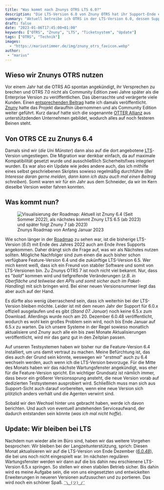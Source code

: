 ```yaml
---
title: "Was kommt nach Znunys OTRS LTS 6.0?"
description: "Die LTS-Version 6.0 von Znuny OTRS hat ihr Support-Ende erreicht. Doch auf welche Version sollte ich in Zukunft setzen?."
summary: "Aktuell betreibe ich OTRS in der LTS-Version 6.0, dessen Support mit Ende des Jahres 2022 ausgelaufen ist. Nun ist also die Frage, ob wir zur neuen LTS-Version 6.5 oder doch zur schon länger verfügbaren Feature-Version 6.4 wechseln werden. Entgegen meiner persönlichen Präferenz für LTS-Versionen kann es aber sein, dass diesmal stattdessen auf die Feature-Version gesetzt wird."
draft: false
date: "2023-01-06T17:45:00+01:00"
keywords: ["OTRS", "Znuny", "LTS", "Ticketsystem", "Update"]
tags: ["OTRS", "Technik"]
images:
  - "https://mariustimmer.de/img/znuny_otrs_favicon.webp"
author:
 - "marius"
---
```


Wieso wir Znunys OTRS nutzen
----------------------------
Vor einem Jahr hat die OTRS AG spontan angekündigt, ihr Versprechen zu brechen
und OTRS 7.0 nicht als Community Edition zwei Jahre später als die Enterprise
Version zu veröffentlichen. Das überraschte und verärgerte viele Kunden. Einen
[entsprechenden Beitrag](/post/otrs_ce) hatte ich damals veröffentlicht.
[Znuny](https://www.znuny.org) hatte das Projekt daraufhin übernommen und
als Community Edition weiter geführt. Kurz darauf hatte sich die sogenannte
[OTTER Allianz](https://www.otter-alliance.de) aus unterstützdenden Unternehmen
gebildet, wodurch alles auf noch festeren Beinen steht.

Von OTRS CE zu Znunys 6.4
-------------------------
Damals sind wir (_die Uni Münster_) dann also auf die dort angebotene 
<abbr title="Longterm support">LTS</abbr>-Version umgestiegen. Die Migration
war denkbar einfach, da auf maximale Kompatibilität gesetzt wurde und
ausschließlich Sicherheitsfixes integriert wurden. Es war also ein Update
wie jedes andere auch, das ich mithilfe eines selbst geschriebenen
Skriptes sowieso regelmäßig durchführe (_Bei Interesse daran gerne
melden, dann kann ich dazu auch mal einen Beitrag schreiben_). Somit
waren wir für ein Jahr aus dem Schneider, da wir im Kern dieselbe Version
weiter fahren konnten.

Was kommt nun?
--------------
<figure role="group" class="right col2">
    <img
        srcset="/img/znuny_roadmap_2023q1_small.webp 480w,
                /img/znuny_roadmap_2023q1.webp,
                /img/znuny_roadmap_2023q1.png"
        img="/img/znuny_roadmap_2023q1.png"
        alt="Visualisierung der Roadmap: Aktuell ist Znuny 6.4 (Seit Sommer 2022), als nächstes kommt Znuny LTS 6.5 (ab 2023) und später folgt Znuny 7 (ab 2023)"
        title="" />
    <figcaption>Znunys Roadmap von Anfang Januar 2023</figcaption>
</figure>

Wie schon länger in der [Roadmap](https://www.znuny.org/de/roadmap) zu sehen
war, ist die bisherige LTS-Version (_6.0_) mit Ende des Jahres 2022 auch am
Ende ihres Supports angekommen. Daher drängt sich die Frage auf, was wir als
Nächstes nutzen sollten. Mögliche Nachfolger sind zum einen die auch bisher
schon verfügbare Feature-Version 6.4 und die zukünftige LTS-Version 6.5. Wer
mich kennt weiß, dass ich ein Freund von stabiler Software und somit von
LTS-Versionen bin. Zu Znunys OTRS 7 ist noch nicht viel bekannt. Nur, dass
es "_bald_" kommen wird und tiefgreifende Veränderungen (_z.B. in Oberfläche
und teilweise den APIs und somit sicher auch im Paket-Handling_) mit sich
bringen wird. Bei einer neuen Versionsnummer liegt das aber auch auf der Hand.

Es dürfte also wenig überraschend sein, dass ich weiterhin bei der LTS-Version
bleiben möchte. Leider ist mit dem neuen Jahr der Support für 6.0.x offiziell
ausgelaufen und es gibt (_Stand 07. Januar_) noch keine 6.5.x zum Download.
Allerdings wurde noch am 20. Dezember 6.0.48 veröffentlicht, wodurch es wohl
kein großes Problem sein wird, noch bis Ende Januar auf 6.5.x zu warten. Da
ich unsere Systeme in der Regel sowieso monatlich aktualisiere und Znuny
auch alle ein bis zwei Monate Aktualisierungen veröffentlicht, wird mir das
ganz gut in den Zeitplan passen.

Auf unseren Testsystemen haben wir bisher nur die Feature-Version 6.4
installiert, um uns damit vertraut zu machen. Meine Befürchtung ist, das
dies auch der Grund sein könnte, weswegen wir "_erstmal_" auch zu 6.4
wechseln werden, auch wenn ich die LTS-Version bevorzuge. Für die Mitte
des Monats haben wir das nächste Wartungsfenster angekündigt, was eher
für die Feature-Version spricht. Ein wichtiger Grundsatz ist nämlich immer,
dass bevor ein größerer Versionssprung ansteht, die neue Version vorab auf
dedizierten Testsystemen ausprobiert wird. Schließlich muss man sich aus
Support-Sicht auch darauf vorbereiten, wenn eine neue Version sich plötzlich
anders verhält und die Agenten verwirrt sind.

Sobald wir den Wechsel hinter uns gebracht haben, werde ich davon berichten.
Und auch von eventuell anstehenden Serviceaufwand, der dadurch entstanden sein
könnte (_was ich mal nicht hoffe_).

Update: Wir bleiben bei LTS
---------------------------
Nachdem nun wieder alle im Büro sind, haben wir das weitere Vorgehen
besprochen: Wir bleiben bei der Langzeitunterstützung, sprich: Diesen Monat
aktualisieren wir auf die LTS-Version von Ende Dezember
(_[6.0.48](https://www.znuny.org/de/releases/znuny-lts-6-0-48)_), die bei uns
noch nicht eingespielt war. Im nächsten regulären Wartungsfenster werden wir
dann auf die bis dahin neu erschienene LTS-Version 6.5.x springen. So stellen
wir einen stabilen Betrieb sicher. Bis dahin wird es meine Aufgabe sein,
die von uns eingesetzten und entwickelten Erweiterungen in neueren
Versionen aufzusuchen und zu portieren. Das wird noch ein schöner Spaß.
<abbr title="Achselzuckender Emoji">`¯\_(ツ)_/¯`</abbr>
